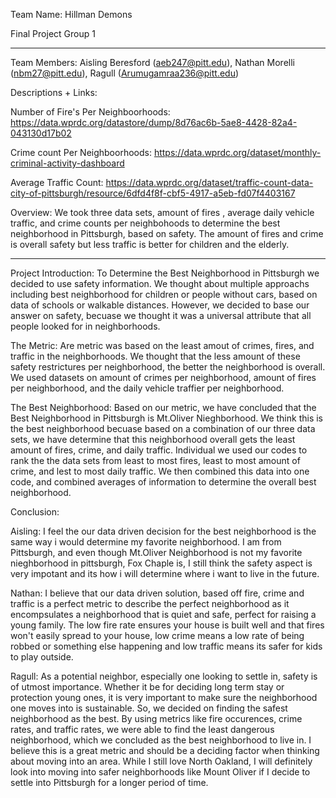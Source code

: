 Team Name: Hillman Demons 

Final Project Group 1
______
Team Members: Aisling Beresford (aeb247@pitt.edu), Nathan Morelli (nbm27@pitt.edu), Ragull (Arumugamraa236@pitt.edu)

Descriptions + Links: 

  Number of Fire's Per Neighboorhoods: https://data.wprdc.org/datastore/dump/8d76ac6b-5ae8-4428-82a4-043130d17b02

  Crime count Per Neighboorhoods: https://data.wprdc.org/dataset/monthly-criminal-activity-dashboard
  
  Average Traffic Count: https://data.wprdc.org/dataset/traffic-count-data-city-of-pittsburgh/resource/6dfd4f8f-cbf5-4917-a5eb-fd07f4403167

Overview: We took three data sets, amount of fires , average daily vehicle traffic, and crime counts per neighbohoods to determine the best neighborhood in Pittsburgh, based on safety. The amount of fires and crime is overall safety but less traffic is better for children and the elderly. 

_________
Project Introduction: 
  To Determine the Best Neighborhood in Pittsburgh we decided to use safety information. We thought about multiple approachs including best neighborhood for children or people without cars, based on data of schools or walkable distances. However, we decided to base our answer on safety, becuase we thought it was a universal attribute that all people looked for in neighborhoods. 

The Metric: 
  Are metric was based on the least amout of crimes, fires, and traffic in the neighborhoods. We thought that the less amount of these safety restrictures per neighborhood, the better the neighborhood is overall. We used datasets on amount of crimes per neighborhood, amount of fires per neighborhood, and the daily vehicle traffier per neighborhood. 

The Best Neighborhood: 
  Based on our metric, we have concluded that the Best Neighborhood in Pittsburgh is Mt.Oliver Nieghborhood. We think this is the best neighborhood becuase based on a combination of our three data sets, we have determine that this neighborhood overall gets the least amount of fires, crime, and daily traffic. Individual we used our codes to rank the the data sets from least to most fires, least to most amount of crime, and lest to most daily traffic. We then combined this data into one code, and combined averages of information to determine the overall best neighborhood. 

Conclusion: 

  Aisling: I feel the our data driven decision for the best neighborhood is the same way i would determine my favorite neighborhood. I am from Pittsburgh, and even though Mt.Oliver Neighborhood is not my favorite nieghborhood in pittsburgh, Fox Chaple is, I still think the safety aspect is very impotant and its how i will determine where i want to live in the future. 
  
  Nathan: I believe that our data driven solution, based off fire, crime and traffic is a perfect metric to describe the perfect neighborhood as it encompsulates a neighborhood that is quiet and safe, perfect for raising a young family. The low fire rate ensures your house is built well and that fires won't easily spread to your house, low crime means a low rate of being robbed or something else happening and low traffic means its safer for kids to play outside. 
    
  Ragull: As a potential neighbor, especially one looking to settle in, safety is of utmost importance. Whether it be for deciding long term stay or protection young ones, it is very important to make sure the neighborhood one moves into is sustainable. So, we decided on finding the safest neighborhood as the best. By using metrics like fire occurences, crime rates, and traffic rates, we were able to find the least dangerous neighborhood, which we concluded as the best neighborhood to live in. I believe this is a great metric and should be a deciding factor when thinking about moving into an area. While I still love North Oakland, I will definitely look into moving into safer neighborhoods like Mount Oliver if I decide to settle into Pittsburgh for a longer period of time.
  

